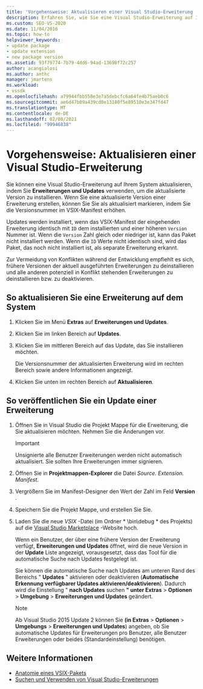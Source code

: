 ```yaml
---
title: 'Vorgehensweise: Aktualisieren einer Visual Studio-Erweiterung | Microsoft-Dokumentation'
description: Erfahren Sie, wie Sie eine Visual Studio-Erweiterung auf Ihrem System aktualisieren, indem Sie Erweiterungen und Updates verwenden, um die aktualisierte Version zu installieren.
ms.custom: SEO-VS-2020
ms.date: 11/04/2016
ms.topic: how-to
helpviewer_keywords:
- update package
- update extension
- new package version
ms.assetid: 93f79774-7b79-4dd6-94ad-13698f72c257
author: acangialosi
ms.author: anthc
manager: jmartens
ms.workload:
- vssdk
ms.openlocfilehash: a79944fbb558e3e7a5debcfc6a64fe4b75aeb0c6
ms.sourcegitcommit: ae6d47b09a439cd0e13180f5e89510e3e347fd47
ms.translationtype: MT
ms.contentlocale: de-DE
ms.lasthandoff: 02/08/2021
ms.locfileid: "99946838"
---
```

# <a name="how-to-update-a-visual-studio-extension"></a>Vorgehensweise: Aktualisieren einer Visual Studio-Erweiterung
Sie können eine Visual Studio-Erweiterung auf Ihrem System aktualisieren, indem Sie **Erweiterungen und Updates** verwenden, um die aktualisierte Version zu installieren. Wenn Sie eine aktualisierte Version einer Erweiterung erstellen, können Sie Sie als aktualisiert markieren, indem Sie die Versionsnummer im VSIX-Manifest erhöhen.

 Updates werden installiert, wenn das VSIX-Manifest der eingehenden Erweiterung identisch mit `ID` dem installierten und einer höheren `Version` Nummer ist. Wenn die `Version` Zahl gleich oder niedriger ist, kann das Paket nicht installiert werden. Wenn die `ID` Werte nicht identisch sind, wird das Paket, das noch nicht installiert ist, als separate Erweiterung erkannt.

 Zur Vermeidung von Konflikten während der Entwicklung empfiehlt es sich, frühere Versionen der aktuell ausgeführten Erweiterungen zu deinstallieren und alle anderen potenziell in Konflikt stehenden Erweiterungen zu deinstallieren bzw. zu deaktivieren.

## <a name="to-update-an-extension-on-your-system"></a>So aktualisieren Sie eine Erweiterung auf dem System

1. Klicken Sie im Menü **Extras** auf **Erweiterungen und Updates**.

2. Klicken Sie im linken Bereich auf **Updates**.

3. Klicken Sie im mittleren Bereich auf das Update, das Sie installieren möchten.

     Die Versionsnummer der aktualisierten Erweiterung wird im rechten Bereich sowie andere Informationen angezeigt.

4. Klicken Sie unten im rechten Bereich auf **Aktualisieren**.

## <a name="to-publish-an-update-of-an-extension"></a>So veröffentlichen Sie ein Update einer Erweiterung

1. Öffnen Sie in Visual Studio die Projekt Mappe für die Erweiterung, die Sie aktualisieren möchten. Nehmen Sie die Änderungen vor.

    > [!IMPORTANT]
    > Unsignierte alle Benutzer Erweiterungen werden nicht automatisch aktualisiert. Sie sollten Ihre Erweiterungen immer signieren.

2. Öffnen Sie in **Projektmappen-Explorer** die Datei *Source. Extension. Manifest*.

3. Vergrößern Sie im Manifest-Designer den Wert der Zahl im Feld **Version** .

4. Speichern Sie die Projekt Mappe, und erstellen Sie Sie.

5. Laden Sie die neue *VSIX* -Datei (im Ordner * \bin\debug \* des Projekts) auf die [Visual Studio Marketplace](https://marketplace.visualstudio.com/vs) -Website hoch.

     Wenn ein Benutzer, der über eine frühere Version der Erweiterung verfügt, **Erweiterungen und Updates** öffnet, wird die neue Version in der **Update** Liste angezeigt, vorausgesetzt, dass das Tool für die automatische Suche nach Updates festgelegt ist.

     Sie können die automatische Suche nach Updates am unteren Rand des Bereichs " **Updates** " aktivieren oder deaktivieren (**Automatische Erkennung verfügbarer Updates aktivieren/deaktivieren**). Dadurch wird die Einstellung " **nach Updates** suchen **" unter Extras**  >  **Optionen**  >  **Umgebung**  >  **Erweiterungen und Updates** geändert.

    > [!NOTE]
    > Ab Visual Studio 2015 Update 2 können Sie **(in Extras**  >  **Optionen**  >  **Umgebungs**  >  **Erweiterungen und Updates**) angeben, ob Sie automatische Updates für Erweiterungen pro Benutzer, alle Benutzer Erweiterungen oder beides (Standardeinstellung) benötigen.

## <a name="see-also"></a>Weitere Informationen
- [Anatomie eines VSIX-Pakets](../extensibility/anatomy-of-a-vsix-package.md)
- [Suchen und Verwenden von Visual Studio-Erweiterungen](../ide/finding-and-using-visual-studio-extensions.md)
